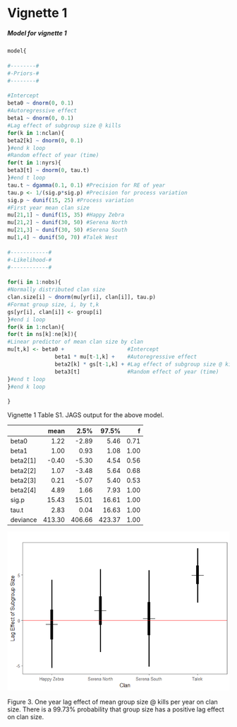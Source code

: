 Vignette 1
================

##### Model for vignette 1

``` r
model{

#--------#
#-Priors-#
#--------#

#Intercept
beta0 ~ dnorm(0, 0.1)
#Autoregressive effect
beta1 ~ dnorm(0, 0.1)
#Lag effect of subgroup size @ kills
for(k in 1:nclan){
beta2[k] ~ dnorm(0, 0.1)
}#end k loop
#Random effect of year (time)
for(t in 1:nyrs){
beta3[t] ~ dnorm(0, tau.t)
}#end t loop
tau.t ~ dgamma(0.1, 0.1) #Precision for RE of year
tau.p <- 1/(sig.p*sig.p) #Precision for process variation
sig.p ~ dunif(15, 25) #Process variation
#First year mean clan size
mu[21,1] ~ dunif(15, 35) #Happy Zebra
mu[21,2] ~ dunif(30, 50) #Serena North
mu[21,3] ~ dunif(30, 50) #Serena South
mu[1,4] ~ dunif(50, 70) #Talek West

#------------#
#-Likelihood-#
#------------#

for(i in 1:nobs){
#Normally distributed clan size
clan.size[i] ~ dnorm(mu[yr[i], clan[i]], tau.p)
#Format group size, i, by t,k
gs[yr[i], clan[i]] <- group[i]
}#end i loop
for(k in 1:nclan){
for(t in ns[k]:ne[k]){
#Linear predictor of mean clan size by clan
mu[t,k] <- beta0 +                    #Intercept
               beta1 * mu[t-1,k] +    #Autoregressive effect
               beta2[k] * gs[t-1,k] + #Lag effect of subgroup size @ kills
               beta3[t]               #Random effect of year (time)
}#end t loop
}#end k loop

}
```

Vignette 1 Table S1. JAGS output for the above model.

|            |    mean|    2.5%|   97.5%|     f|
|:-----------|-------:|-------:|-------:|-----:|
| beta0      |    1.22|   -2.89|    5.46|  0.71|
| beta1      |    1.00|    0.93|    1.08|  1.00|
| beta2\[1\] |   -0.40|   -5.30|    4.54|  0.56|
| beta2\[2\] |    1.07|   -3.48|    5.64|  0.68|
| beta2\[3\] |    0.21|   -5.07|    5.40|  0.53|
| beta2\[4\] |    4.89|    1.66|    7.93|  1.00|
| sig.p      |   15.43|   15.01|   16.61|  1.00|
| tau.t      |    2.83|    0.04|   16.63|  1.00|
| deviance   |  413.30|  406.66|  423.37|  1.00|

![](../Figures/Figure3.png)

Figure 3. One year lag effect of mean group size @ kills per year on clan size. There is a 99.73% probability that group size has a positive lag effect on clan size.
